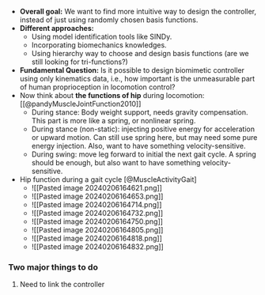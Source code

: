 - **Overall goal:** We want to find more intuitive way to design the controller, instead of just using randomly chosen basis functions.
- **Different approaches:** 
	- Using model identification tools like SINDy.
	- Incorporating biomechanics knowledges.
	- Using hierarchy way to choose and design basis functions (are we still looking for tri-functions?) 
- **Fundamental Question:** Is it possible to design biomimetic controller using only kinematics data, i.e., how important is the unmeasurable part of human proprioception in locomotion control?
- Now think about **the functions of hip** during locomotion: [[@pandyMuscleJointFunction2010]]
	- During stance: Body weight support, needs gravity compensation. This part is more like a spring, or nonlinear spring.
	- During stance (non-static): injecting positive energy for acceleration or upward motion. Can still use spring here, but may need some pure energy injection. Also, want to have something velocity-sensitive.
	- During swing: move leg forward to initial the next gait cycle. A spring should be enough, but also want to have something velocity-sensitive.
- Hip function during a gait cycle [@MuscleActivityGait]
	- ![[Pasted image 20240206164621.png]]
	- ![[Pasted image 20240206164653.png]]
	- ![[Pasted image 20240206164714.png]]
	- ![[Pasted image 20240206164732.png]]
	- ![[Pasted image 20240206164750.png]]
	- ![[Pasted image 20240206164805.png]]
	- ![[Pasted image 20240206164818.png]]
	- ![[Pasted image 20240206164832.png]]

### Two major things to do
1. Need to link the controller 
